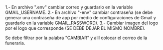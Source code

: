 1.- En archivo ".env" cambiar correo y guardarlo en la variable GMAIL_USERNAME.
2.- En archivo "-env" cambiar contraseña (se debe generar una contraseña de app por medio de configuraciones de Gmail y guardarlo en la variable GMAIL_PASSWORD).
3.- Cambiar imagen del logo por el logo que corresponde (SE DEBE DEJAR EL MISMO NOMBRE).

Se debe filtrar por la palabra "CAMBIAR" y allí colocar el correo de la funeraria.